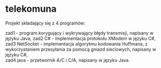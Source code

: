 # telekomuna

Projekt składający się z 4 programów:

  zad1 - program korygujący i wykrywający błędy transmisji, napisany w języku Java,
  zad2 C# - implementacja protokołu XModem w języku C#, 
  zad3 NetSocket - implementacja algorytmu kodowania Huffmana, z wykorzystaniem przesyłania za pomocą gniazd sieciowych, napisany w języku C#,  
  zad4 java -  przetwornik A/C i C/A, napisany w języku Java.
